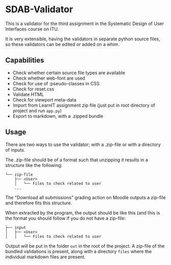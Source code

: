 # SDAB-Validator
This is a validator for the third assignment in the Systematic Design of User Interfaces course on ITU. 

It is very extensible, having the validators in separate python source files, 
so these validators can be edited or added on a whim.

## Capabilities
 - Check whether certain source file types are available
 - Check whether web-font are used
 - Check for use of :pseudo-classes in CSS
 - Check for reset.css
 - Validate HTML
 - Check for viewport meta-data
 - Import from LearnIT assignment zip file (just put in root directory of project and run `app.py`)
 - Export to markdown, with a .zipped bundle

## Usage
There are two ways to use the validator; with a .zip-file or with a directory of inputs.

The .zip-file should be of a format such that unzipping it results in a structure like the following:
```
└── zip-file
    ├── <User>
    │   └── Files to check related to user
    ...
```

The "Download all submissions" grading action on Moodle outputs a zip-file and therefore fits this structure.

When extracted by the program, the output should be like this (and this is the format you should follow if you do not have a zip-file:

```
├── input
│   ├── <User>
│   │   └── Files to check related to user
```

Output will be put in the folder `out` in the root of the project. A zip-file of the bundled validations is present, along with a directory `files` where the individual markdown files are present.
